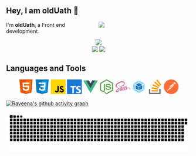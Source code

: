 
## Hey, I am oldUath :wave:

[<img align="right" width="50%" src="https://github-readme-stats-ouuan.vercel.app/api?username=oldUath&theme=dark&show_icons=true">](https://metrics.lecoq.io/ouuan#gh-dark-mode-only)
I'm **oldUath**, a Front end development.

<div align="center">
	<div align="center"><a><img width="48%" src="https://github-readme-streak-stats.herokuapp.com/?user=oldUath&theme=buefy&show_icons=true" /></a></div>
	<div align="center">
		<a><img  height="162px" src="https://github-readme-stats.vercel.app/api?username=oldUath&theme=buefy&show_icons=true" /></a>
		<a href=""><img  height="162px" src="https://github-readme-stats.vercel.app/api/top-langs/?username=oldUath&layout=compact&theme=buefy&show_icons=true" /></a>
	</div>
  
</div>

## Languages and Tools 

<p align="center">
	<img src="https://github.com/oldUath/to-beautiful/blob/main/icon/html.svg" width="40" height="40" alt="html" />
	<img src="https://github.com/oldUath/to-beautiful/blob/main/icon/css.svg" width="40" height="40" alt="css" />
	<img src="https://github.com/oldUath/to-beautiful/blob/main/icon/javascript.svg" width="40" height="40" alt="javascript" />
	<img src="https://github.com/oldUath/to-beautiful/blob/main/icon/typescript.svg" width="40" height="40" alt="typescript" />
	<img src="https://github.com/oldUath/to-beautiful/blob/main/icon/vuejs.svg" width="40" height="40" alt="vue" />
	<img src="https://github.com/oldUath/to-beautiful/blob/main/icon/nodejs.svg" width="40" height="40" alt="node" />
	<img src="https://github.com/oldUath/to-beautiful/blob/main/icon/sass.svg" width="40" height="40" alt="sass" />
	<img src="https://github.com/oldUath/to-beautiful/blob/main/icon/webpack.svg" width="40" height="40" alt="webpack" />
	<img src="https://github.com/oldUath/to-beautiful/blob/main/icon/stack-overflow.svg" width="40" height="40" alt="stack-overflow" />
	<img src="https://github.com/oldUath/to-beautiful/blob/main/icon/postman.svg" width="40" height="40" alt="postman" />
</p>

[![Raveena's github activity graph](https://activity-graph.herokuapp.com/graph?username=oldUath&theme=minimal)](https://github.com/oldUath)

<img align="center" src="https://github.com/oldUath/to-beautiful/blob/main/icon/github-contribution-grid-snake.svg"></img>




